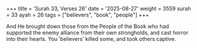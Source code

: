 +++
title = 'Surah 33, Verses 26'
date = '2025-08-27'
weight = 3559
surah = 33
ayah = 26
tags = ["believers", "book", "people"]
+++

And He brought down those from the People of the Book who had supported the enemy alliance from their own strongholds, and cast horror into their hearts. You ˹believers˺ killed some, and took others captive.